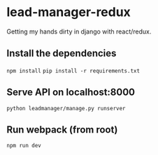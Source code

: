 # lead-manager-redux

Getting my hands dirty in django with react/redux.

## Install the dependencies
```npm install```
```pip install -r requirements.txt```

## Serve API on localhost:8000
```python leadmanager/manage.py runserver```

## Run webpack (from root)
```npm run dev```
